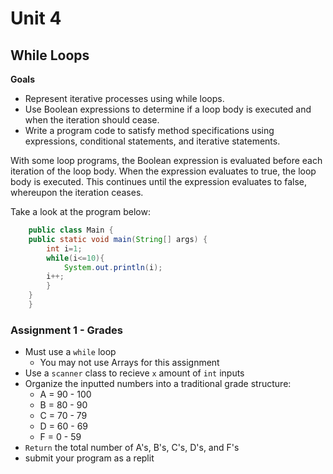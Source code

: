 # Unit 4

## While Loops

 **Goals**

- Represent iterative processes using while loops.
- Use Boolean expressions to determine if a loop body is executed and when the iteration should cease.
- Write a program code to satisfy method specifications using expressions, conditional statements, and iterative statements.

With some loop programs, the Boolean expression is evaluated before each iteration of the loop body. When the expression evaluates to true, the loop body is executed. This continues until the expression evaluates to false, whereupon the iteration ceases.

Take a look at the program below:

```java
    public class Main {  
    public static void main(String[] args) {  
        int i=1;  
        while(i<=10){  
            System.out.println(i);  
        i++;  
        }  
    }  
    }
```

### Assignment 1 - Grades

- Must use a `while` loop
  - You may not use Arrays for this assignment
- Use a `scanner` class to recieve `x` amount of `int` inputs
- Organize the inputted numbers into a traditional grade structure:
  -  A = 90 - 100
  -  B = 80 - 90
  -  C = 70 - 79
  -  D = 60 - 69
  -  F = 0 - 59
- `Return` the total number of A's, B's, C's, D's, and F's
- submit your program as a replit
